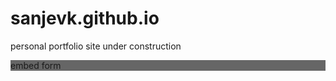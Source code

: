 # sanjevk.github.io
personal portfolio site under construction

<link rel="stylesheet" href="https://sanjev.supporthive.com/media/css/support-widget-include.css" />
<script>function embedHFWidget(){var embedButton=document.createElement('a');embedButton.style.zIndex='2147483646';embedButton.style.backgroundColor='666'?'#666':'#333';embedButton.innerHTML='support widget'?'support widget':'Contact Us';embedButton.style.color='#FFF';var buttonCss='font-family: "OpenSansRegular", sans-serif; position: fixed; padding: 10px 20px 10px 20px; letter-spacing: 1px; -webkit-border-bottom-left-radius: 10px; -moz-border-radius-bottomleft: 10px; border-bottom-left-radius: 10px; -webkit-border-bottom-right-radius: 10px; -moz-border-radius-bottomright: 10px; border-bottom-right-radius: 10px;';if('r'=='l'){embedButton.style.cssText+=buttonCss+' -webkit-transform-origin: 0% 50%; -webkit-transform: rotate(-90deg) translate(-50%, 50%); -moz-transform-origin: 0 50%; -moz-transform: rotate(-90deg) translate(-50%, 50%); -ms-transform-origin: 0 50%; -ms-transform: rotate(-90deg) translate(-50%, 50%); -o-transform-origin: 0 50%; -o-transform: rotate(-90deg) translate(-50%, 50%); transform-origin: 0 50%; transform: rotate(-90deg) translate(-50%, 50%); top: 40%; left: 0;'}else{embedButton.style.cssText+=buttonCss+' -webkit-transform-origin: 100% 50%; -webkit-transform: rotate(90deg) translate(50%, 50%); -moz-transform-origin: 100% 50%; -moz-transform: rotate(90deg) translate(50%, 50%); -ms-transform-origin: 100% 50%; -ms-transform: rotate(90deg) translate(50%, 50%); -o-transform-origin: 100% 50%; -o-transform: rotate(90deg) translate(50%, 50%); transform-origin: 100% 50%; transform: rotate(90deg) translate(50%, 50%); top: 40%; right: 0;'}embedButton.style.cursor='pointer';embedButton.style.textDecoration='none';embedButton.addEventListener('click', function embed(){var embedDiv=document.createElement('div');embedDiv.style.border='0';embedDiv.style.position='fixed';embedDiv.style.top='0';embedDiv.style.left='0';embedDiv.style.right='0';embedDiv.style.bottom='0';embedDiv.style.width='100%';embedDiv.style.height='100%';embedDiv.style.overflow='hidden';embedDiv.style.zIndex='2147483647';function removeDiv(){var divToRemove=document.getElementById('embedDiv');if(divToRemove){divToRemove.parentNode.removeChild(divToRemove);return false;}};embedDiv.id='embedDiv';embedDiv.addEventListener('click',removeDiv,false);document.body.appendChild(embedDiv);var iframe=document.createElement('iframe');iframe.src='https://sanjev.supporthive.com/supportwidgets/code_support_widget/11';iframe.style.position='absolute';iframe.style.border='0';iframe.style.background='none transparent';iframe.style.width='50%';iframe.style.height='80%';iframe.style.top='10%';iframe.style.left='25%';iframe.addEventListener('load',function resizeIframe(){var grayDiv=document.getElementById('embedDiv');grayDiv.style.backgroundColor='rgba(0,0,0,0.3)';grayDiv.appendChild(closeIframe);},false);iframe.id='embedWidget';iframe.frameborder='0';iframe.allowTransparency='true';embedDiv.appendChild(iframe);var closeIframe=document.createElement('img');closeIframe.type='button';closeIframe.addEventListener('click',removeDiv,false);closeIframe.src='https://sanjev.supporthive.com/media/img/1415967259__close.png';closeIframe.className='supportwidgetclose';},false);document.body.appendChild(embedButton);}window.onload=embedHFWidget;</script>

<html>
  <head>
  </head>
  <body>
<link rel="stylesheet" href="https://sanjev.supporthive.com/media/css/embed.css" type="text/css" media="screen" charset="utf-8"/> <link rel="stylesheet" href="https://sanjev.supporthive.com/media/css/prettyPhoto.css" type="text/css" media="screen" charset="utf-8"/> <script type="text/javascript" src="https://sanjev.supporthive.com/media/scripts/jquery.prettyPhoto.js" charset="utf-8"></script> <script type="text/javascript"> jQuery(document).ready(function() { jQuery('a[rel="prettyPhoto"]').prettyPhoto({ animation_speed: "fast", opacity: 0.60, allow_resize: false, show_title: false, theme: "facebook", iframe_markup: '<iframe id="happyfox-embed-form" src ="{path}" width="{width}" height="{height}" frameborder="no"></iframe>' }); }); </script> <!--[if (lt IE 9)]><div id="_hdp_embed" class="hf-embed left-embed ie" ><![endif]--> <!--[if IE 9]><div id="_hdp_embed" class="hf-embed left-embed ie9" ><![endif]--> <!--[if (gt IE 9)|!(IE)]><!--><div id="_hdp_embed" class="hf-embed left-embed" ><!--<![endif]--> <div class="embed-button left-embed-button " style="background-color: #666;"> <a href="https://sanjev.supporthive.com/embed/5/?type=iframe&iframe=true&width=690&height=525" rel="prettyPhoto" style="text-decoration:none;"> <div class="embed-button-text"> embed form </div> </a> </div> </div>

  </body> </html>
